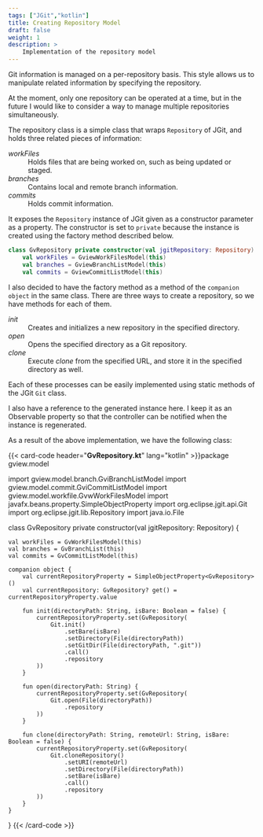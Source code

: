 ```yaml
---
tags: ["JGit","kotlin"]
title: Creating Repository Model
draft: false
weight: 1
description: >
    Implementation of the repository model
---
```


Git information is managed on a per-repository basis.
This style allows us to manipulate related information by specifying the repository.

At the moment, only one repository can be operated at a time, but in the future I would like to consider a way to manage multiple repositories simultaneously.

The repository class is a simple class that wraps `Repository` of JGit, and holds three related pieces of information:
<dl>
<dt><em>workFiles</em></dt>
<dd>Holds files that are being worked on, such as being updated or staged.</dd>
<dt><em>branches</em></dt>
<dd>Contains local and remote branch information.</dd>
<dt><em>commits</em></dt>
<dd>Holds commit information.</dd>
</dl>

It exposes the `Repository` instance of JGit given as a constructor parameter as a property.
The constructor is set to `private` because the instance is created using the factory method described below.

```kotlin
class GvRepository private constructor(val jgitRepository: Repository) {
    val workFiles = GviewWorkFilesModel(this)
    val branches = GviewBranchListModel(this)
    val commits = GviewCommitListModel(this)
```

I also decided to have the factory method as a method of the `companion object` in the same class.
There are three ways to create a repository, so we have methods for each of them.

<dl>
<dt><em>init</em></dt>
<dd>Creates and initializes a new repository in the specified directory.</dd>
<dt><em>open</em></dt>
<dd>Opens the specified directory as a Git repository.</dd>
<dt><em>clone</em></dt>
<dd>Execute <em>clone</em> from the specified URL, and store it in the specified directory as well.</dd>
</dl>

Each of these processes can be easily implemented using static methods of the JGit `Git` class.

I also have a reference to the generated instance here.
I keep it as an Observable property so that the controller can be notified when the instance is regenerated.

As a result of the above implementation, we have the following class:

{{< card-code header="**GvRepository.kt**" lang="kotlin" >}}package gview.model

import gview.model.branch.GviBranchListModel
import gview.model.commit.GviCommitListModel
import gview.model.workfile.GvwWorkFilesModel
import javafx.beans.property.SimpleObjectProperty
import org.eclipse.jgit.api.Git
import org.eclipse.jgit.lib.Repository
import java.io.File

class GvRepository private constructor(val jgitRepository: Repository) {

    val workFiles = GvWorkFilesModel(this)
    val branches = GvBranchList(this)
    val commits = GvCommitListModel(this)

    companion object {
        val currentRepositoryProperty = SimpleObjectProperty<GvRepository>()
        val currentRepository: GvRepository? get() = currentRepositoryProperty.value

        fun init(directoryPath: String, isBare: Boolean = false) {
            currentRepositoryProperty.set(GvRepository(
                Git.init()
                    .setBare(isBare)
                    .setDirectory(File(directoryPath))
                    .setGitDir(File(directoryPath, ".git"))
                    .call()
                    .repository
            ))
        }

        fun open(directoryPath: String) {
            currentRepositoryProperty.set(GvRepository(
                Git.open(File(directoryPath))
                    .repository
            ))
        }

        fun clone(directoryPath: String, remoteUrl: String, isBare: Boolean = false) {
            currentRepositoryProperty.set(GvRepository(
                Git.cloneRepository()
                    .setURI(remoteUrl)
                    .setDirectory(File(directoryPath))
                    .setBare(isBare)
                    .call()
                    .repository
            ))
        }
    }
}
{{< /card-code >}}
